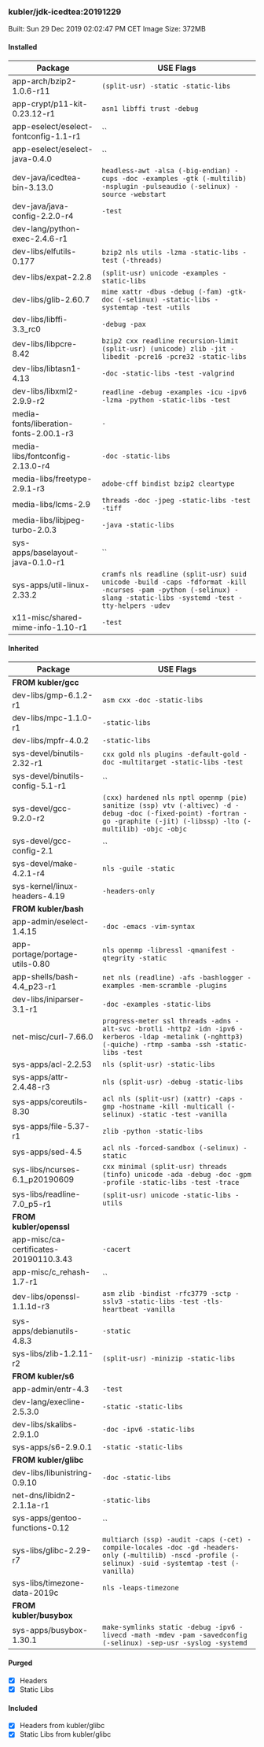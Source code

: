 ### kubler/jdk-icedtea:20191229

Built: Sun 29 Dec 2019 02:02:47 PM CET
Image Size: 372MB

#### Installed
Package | USE Flags
--------|----------
app-arch/bzip2-1.0.6-r11 | `(split-usr) -static -static-libs`
app-crypt/p11-kit-0.23.12-r1 | `asn1 libffi trust -debug`
app-eselect/eselect-fontconfig-1.1-r1 | ``
app-eselect/eselect-java-0.4.0 | ``
dev-java/icedtea-bin-3.13.0 | `headless-awt -alsa (-big-endian) -cups -doc -examples -gtk (-multilib) -nsplugin -pulseaudio (-selinux) -source -webstart`
dev-java/java-config-2.2.0-r4 | `-test`
dev-lang/python-exec-2.4.6-r1 | ` `
dev-libs/elfutils-0.177 | `bzip2 nls utils -lzma -static-libs -test (-threads)`
dev-libs/expat-2.2.8 | `(split-usr) unicode -examples -static-libs`
dev-libs/glib-2.60.7 | `mime xattr -dbus -debug (-fam) -gtk-doc (-selinux) -static-libs -systemtap -test -utils`
dev-libs/libffi-3.3_rc0 | `-debug -pax`
dev-libs/libpcre-8.42 | `bzip2 cxx readline recursion-limit (split-usr) (unicode) zlib -jit -libedit -pcre16 -pcre32 -static-libs`
dev-libs/libtasn1-4.13 | `-doc -static-libs -test -valgrind`
dev-libs/libxml2-2.9.9-r2 | `readline -debug -examples -icu -ipv6 -lzma -python -static-libs -test`
media-fonts/liberation-fonts-2.00.1-r3 | `-`
media-libs/fontconfig-2.13.0-r4 | `-doc -static-libs`
media-libs/freetype-2.9.1-r3 | `adobe-cff bindist bzip2 cleartype`
media-libs/lcms-2.9 | `threads -doc -jpeg -static-libs -test -tiff`
media-libs/libjpeg-turbo-2.0.3 | `-java -static-libs`
sys-apps/baselayout-java-0.1.0-r1 | ``
sys-apps/util-linux-2.33.2 | `cramfs nls readline (split-usr) suid unicode -build -caps -fdformat -kill -ncurses -pam -python (-selinux) -slang -static-libs -systemd -test -tty-helpers -udev`
x11-misc/shared-mime-info-1.10-r1 | `-test`
#### Inherited
Package | USE Flags
--------|----------
**FROM kubler/gcc** |
dev-libs/gmp-6.1.2-r1 | `asm cxx -doc -static-libs`
dev-libs/mpc-1.1.0-r1 | `-static-libs`
dev-libs/mpfr-4.0.2 | `-static-libs`
sys-devel/binutils-2.32-r1 | `cxx gold nls plugins -default-gold -doc -multitarget -static-libs -test`
sys-devel/binutils-config-5.1-r1 | ``
sys-devel/gcc-9.2.0-r2 | `(cxx) hardened nls nptl openmp (pie) sanitize (ssp) vtv (-altivec) -d -debug -doc (-fixed-point) -fortran -go -graphite (-jit) (-libssp) -lto (-multilib) -objc -objc`
sys-devel/gcc-config-2.1 | ``
sys-devel/make-4.2.1-r4 | `nls -guile -static`
sys-kernel/linux-headers-4.19 | `-headers-only`
**FROM kubler/bash** |
app-admin/eselect-1.4.15 | `-doc -emacs -vim-syntax`
app-portage/portage-utils-0.80 | `nls openmp -libressl -qmanifest -qtegrity -static`
app-shells/bash-4.4_p23-r1 | `net nls (readline) -afs -bashlogger -examples -mem-scramble -plugins`
dev-libs/iniparser-3.1-r1 | `-doc -examples -static-libs`
net-misc/curl-7.66.0 | `progress-meter ssl threads -adns -alt-svc -brotli -http2 -idn -ipv6 -kerberos -ldap -metalink (-nghttp3) (-quiche) -rtmp -samba -ssh -static-libs -test`
sys-apps/acl-2.2.53 | `nls (split-usr) -static-libs`
sys-apps/attr-2.4.48-r3 | `nls (split-usr) -debug -static-libs`
sys-apps/coreutils-8.30 | `acl nls (split-usr) (xattr) -caps -gmp -hostname -kill -multicall (-selinux) -static -test -vanilla`
sys-apps/file-5.37-r1 | `zlib -python -static-libs`
sys-apps/sed-4.5 | `acl nls -forced-sandbox (-selinux) -static`
sys-libs/ncurses-6.1_p20190609 | `cxx minimal (split-usr) threads (tinfo) unicode -ada -debug -doc -gpm -profile -static-libs -test -trace`
sys-libs/readline-7.0_p5-r1 | `(split-usr) unicode -static-libs -utils`
**FROM kubler/openssl** |
app-misc/ca-certificates-20190110.3.43 | `-cacert`
app-misc/c_rehash-1.7-r1 | ``
dev-libs/openssl-1.1.1d-r3 | `asm zlib -bindist -rfc3779 -sctp -sslv3 -static-libs -test -tls-heartbeat -vanilla`
sys-apps/debianutils-4.8.3 | `-static`
sys-libs/zlib-1.2.11-r2 | `(split-usr) -minizip -static-libs`
**FROM kubler/s6** |
app-admin/entr-4.3 | `-test`
dev-lang/execline-2.5.3.0 | `-static -static-libs`
dev-libs/skalibs-2.9.1.0 | `-doc -ipv6 -static-libs`
sys-apps/s6-2.9.0.1 | `-static -static-libs`
**FROM kubler/glibc** |
dev-libs/libunistring-0.9.10 | `-doc -static-libs`
net-dns/libidn2-2.1.1a-r1 | `-static-libs`
sys-apps/gentoo-functions-0.12 | ``
sys-libs/glibc-2.29-r7 | `multiarch (ssp) -audit -caps (-cet) -compile-locales -doc -gd -headers-only (-multilib) -nscd -profile (-selinux) -suid -systemtap -test (-vanilla)`
sys-libs/timezone-data-2019c | `nls -leaps-timezone`
**FROM kubler/busybox** |
sys-apps/busybox-1.30.1 | `make-symlinks static -debug -ipv6 -livecd -math -mdev -pam -savedconfig (-selinux) -sep-usr -syslog -systemd`
#### Purged
- [x] Headers
- [x] Static Libs

#### Included
- [x] Headers from kubler/glibc
- [x] Static Libs from kubler/glibc
